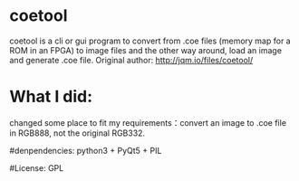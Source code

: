 # coetool
coetool is a cli or gui program to convert from .coe files (memory map for a ROM in an FPGA) to image files and the other way around, load an image and generate .coe file. Original author: http://jqm.io/files/coetool/

# What I did:
changed some place to fit my requirements：convert an image to .coe file in RGB888, not the original RGB332.

#denpendencies: 
python3 + PyQt5 + PIL

#License:
GPL
